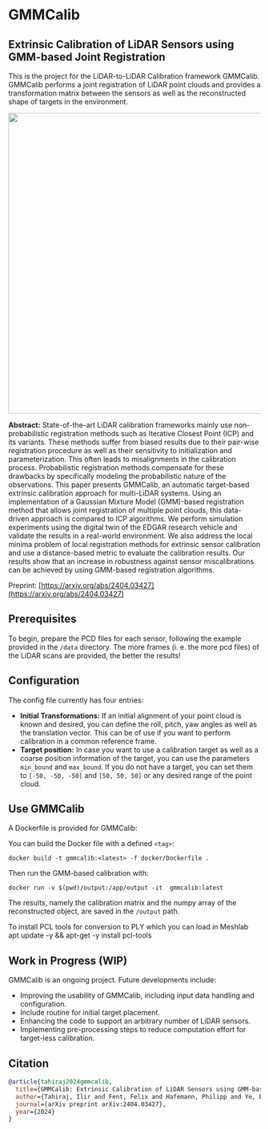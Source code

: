 # GMMCalib
## Extrinsic Calibration of LiDAR Sensors using GMM-based Joint Registration
This is the project for the LiDAR-to-LiDAR Calibration framework GMMCalib. GMMCalib performs a joint registration of LiDAR point clouds and provides a transformation matrix between the sensors as well as the reconstructed shape of targets in the environment.

<div align="center">
<img src="doc/img/graphicalAbstract.png" width="600px">
</div>
 
 **Abstract:** State-of-the-art LiDAR calibration frameworks mainly use non-probabilistic registration methods such as Iterative Closest Point (ICP) and its variants. These methods suffer from biased results due to their pair-wise registration procedure as well as their sensitivity to initialization and parameterization. This often leads to misalignments in the calibration process. Probabilistic registration methods compensate for these drawbacks by specifically modeling the probabilistic nature of the observations. This paper presents GMMCalib, an automatic target-based extrinsic calibration approach for multi-LiDAR systems. Using an implementation of a Gaussian Mixture Model (GMM)-based registration method that allows joint registration of multiple point clouds, this data-driven approach is compared to ICP algorithms. We perform simulation experiments using the digital twin of the EDGAR research vehicle and validate the results in a real-world environment. We also address the local minima problem of local registration methods for extrinsic sensor calibration and use a distance-based metric to evaluate the calibration results. Our results show that an increase in robustness against sensor miscalibrations can be achieved by using GMM-based registration algorithms. 
 
Preprint: [https://arxiv.org/abs/2404.03427](https://arxiv.org/abs/2404.03427)

## Prerequisites
To begin, prepare the PCD files for each sensor, following the example provided in the `/data` directory. 
The more frames (i. e. the more pcd files) of the LiDAR scans are provided, the better the results!

## Configuration
The config file currently has four entries:
- **Initial Transformations:** If an initial alignment of your point cloud is known and desired, you can define the roll, pitch, yaw angles as well as the translation vector. This can be of use if you want to perform calibration in a common reference frame.
- **Target position:**  In case you want to use a calibration target as well as a coarse position information of the target, you can use the parameters `min_bound` and `max_bound`. If you do not have a target, you can set them to `[-50, -50, -50]` and `[50, 50, 50]` or any desired range of the point cloud.

## Use GMMCalib
A Dockerfile is provided for GMMCalib:

You can build the Docker file with a defined `<tag>`: 

    docker build -t gmmcalib:<latest> -f docker/Dockerfile .


Then run the GMM-based calibration with: 

    docker run -v $(pwd)/output:/app/output -it  gmmcalib:latest


The results, namely the calibration matrix and the numpy array of the reconstructed object, are saved in the `/output` path.

To install PCL tools for conversion to PLY which you can load in Meshlab
apt update -y && apt-get -y install pcl-tools

## Work in Progress (WIP)
GMMCalib is an ongoing project. Future developments include:
- Improving the usability of GMMCalib, including input data handling and configuration.
- Include routine for initial target placement.
- Enhancing the code to support an arbitrary number of LiDAR sensors.
- Implementing pre-processing steps to reduce computation effort for target-less calibration.

## Citation
```bibtex
@article{tahiraj2024gmmcalib,
  title={GMMCalib: Extrinsic Calibration of LiDAR Sensors using GMM-based Joint Registration},
  author={Tahiraj, Ilir and Fent, Felix and Hafemann, Philipp and Ye, Egon and Lienkamp, Markus},
  journal={arXiv preprint arXiv:2404.03427},
  year={2024}
}
```
